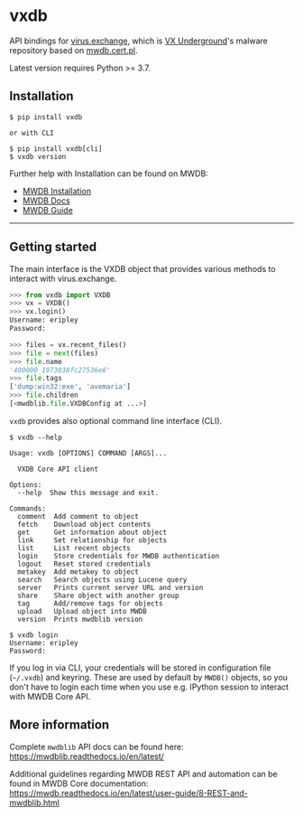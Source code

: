 # vxdb

API bindings for [virus.exchange](https://virus.exchange), which is [VX Underground](https://www.vx-underground.org/)'s malware repository based on [mwdb.cert.pl](https://mwdb.cert.pl).

Latest version requires Python >= 3.7.

## Installation

```console
$ pip install vxdb

or with CLI

$ pip install vxdb[cli]
$ vxdb version
```

Further help with Installation can be found on MWDB:

* [MWDB Installation](https://github.com/CERT-Polska/mwdblib#getting-started)
* [MWDB Docs](https://mwdblib.readthedocs.io/en/latest/)
* [MWDB Guide](https://mwdb.readthedocs.io/en/latest/user-guide/8-REST-and-mwdblib.html)

---

## Getting started

The main interface is the VXDB object that provides various methods to interact with virus.exchange.

```python
>>> from vxdb import VXDB
>>> vx = VXDB()
>>> vx.login()
Username: eripley
Password:

>>> files = vx.recent_files()
>>> file = next(files)
>>> file.name
'400000_1973838fc27536e6'
>>> file.tags
['dump:win32:exe', 'avemaria']
>>> file.children
[<mwdblib.file.VXDBConfig at ...>]
```

`vxdb` provides also optional command line interface (CLI).

```console
$ vxdb --help

Usage: vxdb [OPTIONS] COMMAND [ARGS]...

  VXDB Core API client

Options:
  --help  Show this message and exit.

Commands:
  comment  Add comment to object
  fetch    Download object contents
  get      Get information about object
  link     Set relationship for objects
  list     List recent objects
  login    Store credentials for MWDB authentication
  logout   Reset stored credentials
  metakey  Add metakey to object
  search   Search objects using Lucene query
  server   Prints current server URL and version
  share    Share object with another group
  tag      Add/remove tags for objects
  upload   Upload object into MWDB
  version  Prints mwdblib version

$ vxdb login
Username: eripley
Password:
```

If you log in via CLI, your credentials will be stored in configuration file (`~/.vxdb`) and keyring. These are used by
default by `MWDB()` objects, so you don't have to login each time when you use e.g. IPython session to interact
with MWDB Core API.

## More information

Complete `mwdblib` API docs can be found here: https://mwdblib.readthedocs.io/en/latest/

Additional guidelines regarding MWDB REST API and automation can be found in MWDB Core documentation: https://mwdb.readthedocs.io/en/latest/user-guide/8-REST-and-mwdblib.html